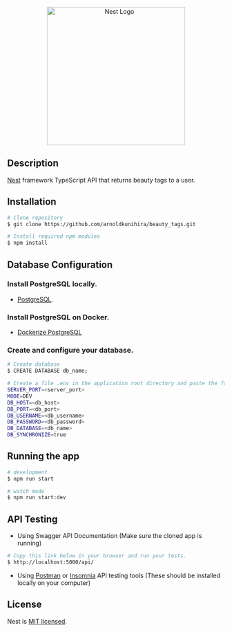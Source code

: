 <p align="center">
  <a href="http://nestjs.com/" target="blank"><img src="https://nestjs.com/img/logo_text.svg" width="320" alt="Nest Logo" /></a>
</p>

[circleci-image]: https://img.shields.io/circleci/build/github/nestjs/nest/master?token=abc123def456
[circleci-url]: https://circleci.com/gh/nestjs/nest

## Description

[Nest](https://github.com/nestjs/nest) framework TypeScript API that returns beauty tags to a user.

## Installation

```bash
# Clone repository
$ git clone https://github.com/arnoldkunihira/beauty_tags.git

# Install required npm modules
$ npm install
```

## Database Configuration

### Install PostgreSQL locally.

- [PostgreSQL](https://www.postgresql.org/). 

### Install PostgreSQL on Docker.

- [Dockerize PostgreSQL](https://docs.docker.com/samples/postgresql_service/)

### Create and configure your database.

```bash
# Create database
$ CREATE DATABASE db_name;

# Create a file .env in the application root directory and paste the following variables
SERVER_PORT=<server_port>
MODE=DEV
DB_HOST=<db_host>
DB_PORT=<db_port>
DB_USERNAME=<db_username>
DB_PASSWORD=<db_password>
DB_DATABASE=<db_name>
DB_SYNCHRONIZE=true
```

## Running the app

```bash
# development
$ npm run start

# watch mode
$ npm run start:dev
```

## API Testing
- Using Swagger API Documentation (Make sure the cloned app is running)
```bash
# Copy this link below in your browser and run your tests. 
$ http://localhost:5000/api/

```
- Using [Postman](https://www.postman.com/downloads/) or [Insomnia](https://insomnia.rest/download) API testing tools (These should be installed locally on your computer)

## License

Nest is [MIT licensed](LICENSE).
